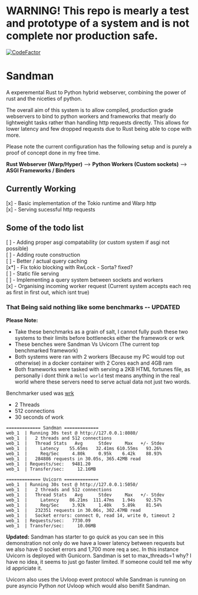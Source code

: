 # WARNING! This repo is mearly a test and prototype of a system and is not complete nor production safe.

[![CodeFactor](https://www.codefactor.io/repository/github/project-dream-weaver/sandman/badge/master)](https://www.codefactor.io/repository/github/project-dream-weaver/sandman/overview/master)
# Sandman
A experemental Rust to Python hybrid webserver, combining the power of rust and the niceties of python.

The overall aim of this system is to allow compiled, production grade webservers to bind to python workers and frameworks that mearly do lightweight tasks rather than handling http requests directly. This allows for lower latency and few dropped requests due to Rust being able to cope with more.

Please note the current configuration has the following setup and is purely a proof of concept done in my free time.

**Rust Webserver (Warp/Hyper)** --> **Python Workers (Custom sockets)** --> **ASGI Frameworks / Binders**

## Currently Working
[x] - Basic implementation of the Tokio runtime and Warp http<br>
[x] - Serving sucessful http requests<br>

## Some of the todo list
[ ] - Adding proper asgi compatability (or custom system if asgi not possible)<br>
[ ] - Adding route construction <br>
[ ] - Better / actual query caching<br>
[x*] - Fix tokio blocking with RwLock - Sorta? fixed?<br>
[ ] - Static file serving<br>
[ ] - Implementing a query system between sockets and workers<br>
[x] - Organising incoming worker request (Current system accepts each req as first in first out, which isnt true)<br>

### That Being said nothing like some benchmarks -- UPDATED
**Please Note:**
- Take these benchmarks as a grain of salt, I cannot fully push these two systems to their limits before bottlenecks either the framework or wrk
- These benches were Sandman Vs Uvicorn (The current top benchmarked framework)
- Both systems were ran with 2 workers (Because my PC would top out otherwise) in a docker container with 2 Cores each and 4GB ram
- Both frameworks were tasked with serving a 2KB HTML fortunes file, as personally i dont think a `Hello world` test means anything in the real world where these servers need to serve actual data not just two words.

Benchmarker used was [wrk](https://github.com/wg/wrk) 
- 2 Threads
- 512 connections
- 30 seconds of work

```docker
============= Sandman =============
web_1  | Running 30s test @ http://127.0.0.1:8080/
web_1  |   2 threads and 512 connections
web_1  |   Thread Stats   Avg      Stdev     Max   +/- Stdev
web_1  |     Latency    55.65ms   32.41ms 610.55ms   93.26%
web_1  |     Req/Sec     4.80k     0.95k    6.42k    88.93%
web_1  |   284886 requests in 30.05s, 365.42MB read
web_1  | Requests/sec:   9481.20
web_1  | Transfer/sec:     12.16MB

============= Uvicorn =============
web_1  | Running 30s test @ http://127.0.0.1:5050/
web_1  |   2 threads and 512 connections
web_1  |   Thread Stats   Avg      Stdev     Max   +/- Stdev
web_1  |     Latency    86.21ms  111.47ms   1.94s    92.57%
web_1  |     Req/Sec     3.92k     1.40k    5.89k    81.54%
web_1  |   232351 requests in 30.06s, 302.47MB read
web_1  |   Socket errors: connect 0, read 14, write 0, timeout 2
web_1  | Requests/sec:   7730.09
web_1  | Transfer/sec:     10.06MB
```
**Updated:** 
Sandman has starter to go *quick* as you can see in this demonstration not only do we have a lower latency between requests but we also have 0 socket errors and 1,700 more req a sec. In this instance Uvicorn is deployed with Gunicorn. Sandman is set to max_threads=1 why? I have no idea, it seems to just go faster limited. If someone could tell me why id appriciate it.

Uvicorn also uses the Uvloop event protocol while Sandman is running on pure asyncio Python *not* Uvloop which would also benifit Sandman.
